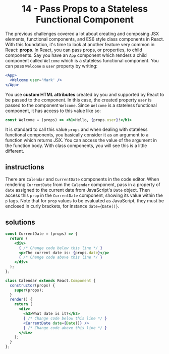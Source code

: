 # <center>14 - Pass Props to a Stateless Functional Component</center>

The previous challenges covered a lot about creating and composing JSX elements, functional components, and ES6 style class components in React. With this foundation, it's time to look at another feature very common in React: **props**. In React, you can pass props, or properties, to child components. Say you have an `App` component which renders a child component called `Welcome` which is a stateless functional component. You can pass `Welcome` a `user` property by writing:

```jsx
<App>
  <Welcome user='Mark' />
</App>
```

You use **custom HTML attributes** created by you and supported by React to be passed to the component. In this case, the created property `user` is passed to the component `Welcome`. Since `Welcome` is a stateless functional component, it has access to this value like so:

```jsx
const Welcome = (props) => <h1>Hello, {props.user}!</h1>
```

It is standard to call this value `props` and when dealing with stateless functional components, you basically consider it as an argument to a function which returns JSX. You can access the value of the argument in the function body. With class components, you will see this is a little different.

## instructions 

There are `Calendar` and `CurrentDate` components in the code editor. When rendering `CurrentDate` from the `Calendar` component, pass in a property of `date` assigned to the current date from JavaScript's `Date` object. Then access this `prop` in the `CurrentDate` component, showing its value within the `p` tags. Note that for `prop` values to be evaluated as JavaScript, they must be enclosed in curly brackets, for instance `date={Date()}`.

## solutions 

```jsx
const CurrentDate = (props) => {
  return (
    <div>
      { /* Change code below this line */ }
      <p>The current date is: {props.date}</p>
      { /* Change code above this line */ }
    </div>
  );
};

class Calendar extends React.Component {
  constructor(props) {
    super(props);
  }
  render() {
    return (
      <div>
        <h3>What date is it?</h3>
        { /* Change code below this line */ }
        <CurrentDate date={Date()} />
        { /* Change code above this line */ }
      </div>
    );
  }
};
```
